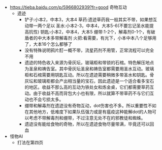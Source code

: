 - https://tieba.baidu.com/p/5966802939?fr=good 奇物互动
	- 遗迹
		- 铲子:小本2，中本3，大本4
		  草药:遗迹草药我一般其实不带，如果想互动带一两个足以
		  圣水:小本2-3，中本4，大本5-6(不要忘记圣水能提高抗性)
		  钥匙:小本2，中本4，大本5
		  绷带:1-2个，解毒剂0-1个，有破盾者的中大本多带解毒剂
		  火把:看需要，有光下，小本中本八个足够用了，大本16个怎么都够了
		- 没有特殊说明鸦片酊一概不带，流星药剂不用管，正常流程可以完全不用
		- 遗迹的特色收入来源为骨灰坛，玻璃柜和带锁的石棺。特色解压地点为圣泉和祷告室。其中骨灰坛圣泉和祷告室都需要用圣水互动。玻璃柜和石棺需要用钥匙互动。所以在遗迹需要稍微多带圣水和钥匙。骨灰坛和玻璃柜都会产出相当量的宝石，因此遗迹是一个适合看多宝石的地区。收益不那么高的互动为铁处女和炼金桌，它们都需要草药互动。由于收益不高而背包大小也有限，所以就算不带草药不与它们互动也不会亏损太多。
		- 绷带和解毒剂在遗迹没有奇物互动，dot伤害也不多。所以重要性不如在其他地方，低难度下如果队伍强力或是有瘟疫这种能解dot的人物可以考虑不带解毒剂和绷带，不过注意无处不在的邪教徒和蜘蛛。
		- 遗迹没有能给食物的奇物，所以在遗迹食物尽量带满，毕竟还可以回血
- 怪物AI
	- 打法在第四页